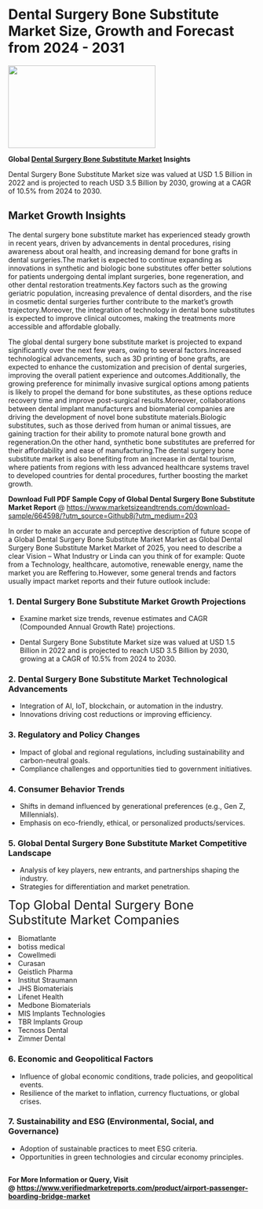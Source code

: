 <H1>Dental Surgery Bone Substitute Market Size, Growth and Forecast from 2024 - 2031</H1><img class="aligncenter size-medium wp-image-584254" src="https://thirdeyenews.in/wp-content/uploads/2024/09/Global-Market-Research-300x168.jpeg" alt="" width="300" height="168" /><p><strong>Global&nbsp;<a href="https://www.marketsizeandtrends.com/download-sample/664598/?utm_source=Github8j?utm_medium=203">Dental Surgery Bone Substitute Market</a> Insights</strong></p><p>Dental Surgery Bone Substitute Market size was valued at USD 1.5 Billion in 2022 and is projected to reach USD 3.5 Billion by 2030, growing at a CAGR of 10.5% from 2024 to 2030.</p><p><h2>Market Growth Insights</h2> <p>The dental surgery bone substitute market has experienced steady growth in recent years, driven by advancements in dental procedures, rising awareness about oral health, and increasing demand for bone grafts in dental surgeries.The market is expected to continue expanding as innovations in synthetic and biologic bone substitutes offer better solutions for patients undergoing dental implant surgeries, bone regeneration, and other dental restoration treatments.Key factors such as the growing geriatric population, increasing prevalence of dental disorders, and the rise in cosmetic dental surgeries further contribute to the market’s growth trajectory.Moreover, the integration of technology in dental bone substitutes is expected to improve clinical outcomes, making the treatments more accessible and affordable globally. </p> <p>The global dental surgery bone substitute market is projected to expand significantly over the next few years, owing to several factors.Increased technological advancements, such as 3D printing of bone grafts, are expected to enhance the customization and precision of dental surgeries, improving the overall patient experience and outcomes.Additionally, the growing preference for minimally invasive surgical options among patients is likely to propel the demand for bone substitutes, as these options reduce recovery time and improve post-surgical results.Moreover, collaborations between dental implant manufacturers and biomaterial companies are driving the development of novel bone substitute materials.Biologic substitutes, such as those derived from human or animal tissues, are gaining traction for their ability to promote natural bone growth and regeneration.On the other hand, synthetic bone substitutes are preferred for their affordability and ease of manufacturing.The dental surgery bone substitute market is also benefiting from an increase in dental tourism, where patients from regions with less advanced healthcare systems travel to developed countries for dental procedures, further boosting the market growth.</p><p><span class=""><strong>Download Full PDF Sample Copy of Global Dental Surgery Bone Substitute Market Report</strong> @ <a href="https://www.marketsizeandtrends.com/download-sample/664598/?utm_source=Github8j?utm_medium=203" target="_blank">https://www.marketsizeandtrends.com/download-sample/664598/?utm_source=Github8j?utm_medium=203</a></span></p><p>In order to make an accurate and perceptive description of future scope of a Global&nbsp;Dental Surgery Bone Substitute Market Market as Global&nbsp;Dental Surgery Bone Substitute Market Market of 2025, you need to describe a clear Vision &ndash; What Industry or Linda can you think of for example: Quote from a Technology, healthcare, automotive, renewable energy, name the market you are Reffering to.However, some general trends and factors usually impact market reports and their future outlook include:</p><h3>1.&nbsp;<strong>Dental Surgery Bone Substitute Market Growth Projections</strong></h3><ul><li>Examine market size trends, revenue estimates and CAGR (Compounded Annual Growth Rate) projections.</li><li><p>Dental Surgery Bone Substitute Market size was valued at USD 1.5 Billion in 2022 and is projected to reach USD 3.5 Billion by 2030, growing at a CAGR of 10.5% from 2024 to 2030.</p></li></ul><h3>2.&nbsp;<strong>Dental Surgery Bone Substitute Market Technological Advancements</strong></h3><ul><li>Integration of AI, IoT, blockchain, or automation in the industry.</li><li>Innovations driving cost reductions or improving efficiency.</li></ul><h3>3.&nbsp;<strong>Regulatory and Policy Changes</strong></h3><ul><li>Impact of global and regional regulations, including sustainability and carbon-neutral goals.</li><li>Compliance challenges and opportunities tied to government initiatives.</li></ul><h3>4.&nbsp;<strong>Consumer Behavior Trends</strong></h3><ul><li>Shifts in demand influenced by generational preferences (e.g., Gen Z, Millennials).</li><li>Emphasis on eco-friendly, ethical, or personalized products/services.</li></ul><h3>5.&nbsp;<strong>Global Dental Surgery Bone Substitute Market Competitive Landscape</strong></h3><ul><li>Analysis of key players, new entrants, and partnerships shaping the industry.</li><li>Strategies for differentiation and market penetration.</li></ul><p data-pm-slice="1 1 []"><span style="color: inherit; font-family: inherit; font-size: 25px;">Top Global Dental Surgery Bone Substitute Market Companies</span></p><div class="" data-test-id=""><p><li>Biomatlante</li><li> botiss medical</li><li> Cowellmedi</li><li> Curasan</li><li> Geistlich Pharma</li><li> Institut Straumann</li><li> JHS Biomateriais</li><li> Lifenet Health</li><li> Medbone Biomaterials</li><li> MIS Implants Technologies</li><li> TBR Implants Group</li><li> Tecnoss Dental</li><li> Zimmer Dental</li></p></div><h3>6.&nbsp;<strong>Economic and Geopolitical Factors</strong></h3><ul><li>Influence of global economic conditions, trade policies, and geopolitical events.</li><li>Resilience of the market to inflation, currency fluctuations, or global crises.</li></ul><h3>7.&nbsp;<strong>Sustainability and ESG (Environmental, Social, and Governance)</strong></h3><ul><li>Adoption of sustainable practices to meet ESG criteria.</li><li>Opportunities in green technologies and circular economy principles.</li></ul><h2><strong style="font-size: 14px;">For More Information or Query, Visit @&nbsp;</strong><a style="background-color: #ffffff; font-size: 14px;" href="https://www.marketsizeandtrends.com/report/dental-surgery-bone-substitute-market/" target="_blank">https://www.verifiedmarketreports.com/product/airport-passenger-boarding-bridge-market</a></h2>
